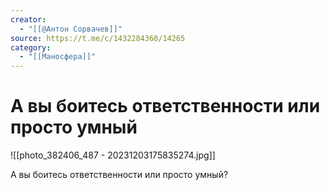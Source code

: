 ```yaml
---
creator:
  - "[[@Антон Сорвачев]]"
source: https://t.me/c/1432284360/14265
category:
  - "[[Маносфера]]"
---
```


# А вы боитесь ответственности или просто умный

![[photo_382406_487 - 20231203175835274.jpg]]

А вы боитесь ответственности или просто умный?
